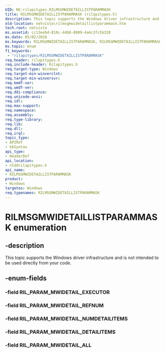 ```yaml
---
UID: NE:rilapitypes.RILMSGMWIDETAILLISTPARAMMASK
title: RILMSGMWIDETAILLISTPARAMMASK (rilapitypes.h)
description: This topic supports the Windows driver infrastructure and is not intended to be used directly from your code.
old-location: netvista\rilmsgmwidetaillistparammask.htm
tech.root: netvista
ms.assetid: cc13eebd-810c-44b0-8909-4a4c3fc5b320
ms.date: 05/02/2018
ms.keywords: RILMSGMWIDETAILLISTPARAMMASK, RILMSGMWIDETAILLISTPARAMMASK enumeration [Network Drivers Starting with Windows Vista], RIL_PARAM_MWIDETAIL_ALL, RIL_PARAM_MWIDETAIL_DETAILITEMS, RIL_PARAM_MWIDETAIL_NUMDETAILITEMS, RIL_PARAM_MWIDETAIL_REFNUM, netvista.rilmsgmwidetaillistparammask, ntddrilapitypes/RILMSGMWIDETAILLISTPARAMMASK, ntddrilapitypes/RIL_PARAM_MWIDETAIL_ALL, ntddrilapitypes/RIL_PARAM_MWIDETAIL_DETAILITEMS, ntddrilapitypes/RIL_PARAM_MWIDETAIL_NUMDETAILITEMS, ntddrilapitypes/RIL_PARAM_MWIDETAIL_REFNUM
ms.topic: enum
f1_keywords:
 - "rilapitypes/RILMSGMWIDETAILLISTPARAMMASK"
req.header: rilapitypes.h
req.include-header: Rilapitypes.h
req.target-type: Windows
req.target-min-winverclnt: 
req.target-min-winversvr: 
req.kmdf-ver: 
req.umdf-ver: 
req.ddi-compliance: 
req.unicode-ansi: 
req.idl: 
req.max-support: 
req.namespace: 
req.assembly: 
req.type-library: 
req.lib: 
req.dll: 
req.irql: 
topic_type:
- APIRef
- kbSyntax
api_type:
- HeaderDef
api_location:
- ntddrilapitypes.h
api_name:
- RILMSGMWIDETAILLISTPARAMMASK
product:
- Windows
targetos: Windows
req.typenames: RILMSGMWIDETAILLISTPARAMMASK
---
```


# RILMSGMWIDETAILLISTPARAMMASK enumeration


## -description


This topic supports the Windows driver infrastructure and is not intended to be used directly from your code.


## -enum-fields




### -field RIL_PARAM_MWIDETAIL_EXECUTOR


### -field RIL_PARAM_MWIDETAIL_REFNUM


### -field RIL_PARAM_MWIDETAIL_NUMDETAILITEMS


### -field RIL_PARAM_MWIDETAIL_DETAILITEMS


### -field RIL_PARAM_MWIDETAIL_ALL

